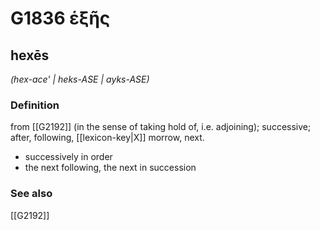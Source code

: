 # G1836 ἑξῆς

## hexēs

_(hex-ace' | heks-ASE | ayks-ASE)_

### Definition

from [[G2192]] (in the sense of taking hold of, i.e. adjoining); successive; after, following, [[lexicon-key|X]] morrow, next.

- successively in order
- the next following, the next in succession

### See also

[[G2192]]

